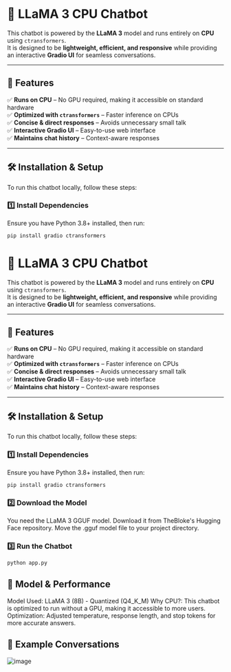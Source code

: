 # 🚀 LLaMA 3 CPU Chatbot

This chatbot is powered by the **LLaMA 3** model and runs entirely on **CPU** using `ctransformers`.  
It is designed to be **lightweight, efficient, and responsive** while providing an interactive **Gradio UI** for seamless conversations.

---

## 🌟 Features

✅ **Runs on CPU** – No GPU required, making it accessible on standard hardware  
✅ **Optimized with `ctransformers`** – Faster inference on CPUs  
✅ **Concise & direct responses** – Avoids unnecessary small talk  
✅ **Interactive Gradio UI** – Easy-to-use web interface  
✅ **Maintains chat history** – Context-aware responses  

---

## 🛠️ Installation & Setup

To run this chatbot locally, follow these steps:

### **1️⃣ Install Dependencies**
Ensure you have Python 3.8+ installed, then run:

```bash
pip install gradio ctransformers
```
# 🚀 LLaMA 3 CPU Chatbot

This chatbot is powered by the **LLaMA 3** model and runs entirely on **CPU** using `ctransformers`.  
It is designed to be **lightweight, efficient, and responsive** while providing an interactive **Gradio UI** for seamless conversations.

---

## 🌟 Features

✅ **Runs on CPU** – No GPU required, making it accessible on standard hardware  
✅ **Optimized with `ctransformers`** – Faster inference on CPUs  
✅ **Concise & direct responses** – Avoids unnecessary small talk  
✅ **Interactive Gradio UI** – Easy-to-use web interface  
✅ **Maintains chat history** – Context-aware responses  

---

## 🛠️ Installation & Setup

To run this chatbot locally, follow these steps:

### **1️⃣ Install Dependencies**
Ensure you have Python 3.8+ installed, then run:

```bash
pip install gradio ctransformers
```

### **2️⃣ Download the Model**
You need the LLaMA 3 GGUF model. Download it from TheBloke's Hugging Face repository.
Move the .gguf model file to your project directory.

### **3️⃣ Run the Chatbot**

```bash
python app.py
```

## 🤖 Model & Performance
Model Used: LLaMA 3 (8B) - Quantized (Q4_K_M)
Why CPU?: This chatbot is optimized to run without a GPU, making it accessible to more users.
Optimization: Adjusted temperature, response length, and stop tokens for more accurate answers.

## 📌 Example Conversations
![image](https://github.com/user-attachments/assets/dcce192f-8111-4bb1-bdd9-7fb1d457cd32)

